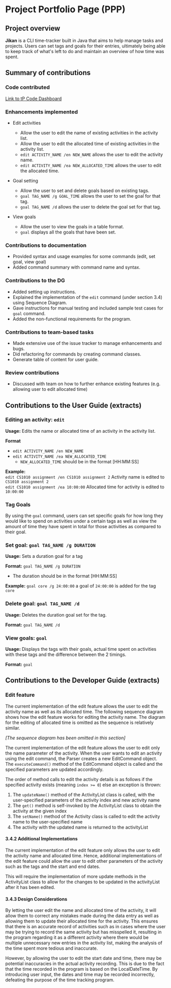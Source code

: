 # Project Portfolio Page (PPP)  
## Project overview  
**Jikan** is a CLI time-tracker built in Java that  aims to help manage tasks and projects.  Users can set tags and goals for their entries,  ultimately being able to keep track of what's left to do and maintain an overview of how time was spent.  
  
## Summary of contributions  
### Code contributed  
[Link to tP Code Dashboard](https://nus-cs2113-ay1920s2.github.io/tp-dashboard/#search=nigellenl)

### Enhancements implemented  
* Edit activities
    * Allow the user to edit the name of existing activities in the activity list.
    * Allow the user to edit the allocated time of existing activities in the activity list.
    * `edit ACTIVITY_NAME /en NEW_NAME` allows the user to edit the activity name.
    * `edit ACTIVITY_NAME /ea NEW_ALLOCATED_TIME` allows the user to edit the allocated time.
    
* Goal setting
    * Allow the user to set and delete goals based on existing tags.
    * `goal TAG_NAME /g GOAL_TIME` allows the user to set the goal for that tag.
    * `goal TAG_NAME /d` allows the user to delete the goal set for that tag.
  
* View goals 
    * Allow the user to view the goals in a table format.
    * `goal` displays all the goals that have been set. 

### Contributions to documentation  
* Provided syntax and usage examples for some commands (edit, set goal, view goal)
* Added command summary with command name and syntax.

### Contributions to the DG  
* Added setting up instructions.
* Explained the implementation of the `edit` command (under section 3.4) using Sequence Diagram. 
* Gave instructions for manual testing and included sample test cases for `goal` command.
* Added the non-functional requirements for the program. 

### Contributions to team-based tasks  
* Made extensive use of the issue tracker to manage enhancements and bugs.
* Did refactoring for commands by creating command classes.
* Generate table of content for user guide.

### Review contributions  
* Discussed with team on how to further enhance existing features (e.g. allowing user to edit allocated time)

## Contributions to the User Guide (extracts)  
### Editing an activity: `edit`
**Usage:** Edits the name or allocated time of an activity in the activity list.

**Format** 
* `edit ACTIVITY_NAME /en NEW_NAME`
* `edit ACTIVITY_NAME /ea NEW_ALLOCATED_TIME`
    * `NEW_ALLOCATED_TIME` should be in the format [HH:MM:SS] 
    
**Example:**  
`edit CS1010 assignment /en CS1010 assignment 2` Activity name is edited to `CS1010 assignment 2`  
`edit CS1010 assignment /ea 10:00:00` Allocated time for activity is edited to `10:00:00` 

### Tag Goals

By using the `goal` command, users can set specific goals for how long they would like to spend on activities under a certain tags as well as view the amount of time they have spent in total for those activities as compared to their goal.

### Set goal: `goal TAG_NAME /g DURATION`
**Usage:** Sets a duration goal for a tag

**Format:** `goal TAG_NAME /g DURATION`  
* The duration should be in the format [HH:MM:SS]

**Example:** `goal core /g 24:00:00` a goal of `24:00:00` is added for the tag `core`  

### Delete goal: `goal TAG_NAME /d`
**Usage:** Deletes the duration goal set for the tag.

**Format:** `goal TAG_NAME /d`

### View goals: `goal`
**Usage:** Displays the tags with their goals, actual time spent on activities with these tags and the difference between the 2 timings.

**Format:** `goal`  
  
## Contributions to the Developer Guide (extracts)  

### Edit feature
The current implementation of the edit feature allows the user to edit the activity name as well as its allocated time.
The following sequence diagram shows how the edit feature works for editing the activity name. The diagram for the editing of allocated time is omitted as the sequence is relatively similar.  

*[The sequence diagram has been omitted in this section]*  

The current implementation of the edit feature allows the user to edit only the name parameter of the activity. When the user wants to edit an activity using the edit command, the Parser creates a new EditCommand object. The `executeCommand()` method of the EditCommand object is called and the specified parameters are updated accordingly.

The order of method calls to edit the activity details is as follows if the specified activity exists (meaning `index >= 0`) else an exception is thrown:
1. The `updateName()` method of the ActivityList class is called, with the user-specified parameters of the activity index and new activity name
2. The `get()` method is self-invoked by the ActivityList class to obtain the activity at the given index 
3. The `setName()` method of the Activity class is called to edit the activity name to the user-specified name
4. The activity with the updated name is returned to the activityList  

#### 3.4.2 Additional Implementations
The current implementation of the edit feature only allows the user to edit the activity name and allocated time. Hence, additional implementations of the edit feature could allow the user to edit other parameters of the activity such as the tags and the start and end dates. 

This will require the implementation of more update methods in the ActivityList class to allow for the changes to be updated in the activityList after it has been edited. 

#### 3.4.3 Design Considerations
By letting the user edit the name and allocated time of the activity, it will allow them to correct any mistakes made during the data entry as well as allowing them to update their allocated time for the activity. This ensures that there is an accurate record of activities such as in cases where the user may be trying to record the same activity but has misspelled it, resulting in the program regarding it as a different activity where there would be multiple unnecessary new entries in the activity list, making the analysis of the time spent more tedious and inaccurate.

However, by allowing the user to edit the start date and time, there may be potential inaccuracies in the actual activity recording. This is due to the fact that the time recorded in the program is based on the LocalDateTime. By introducing user input, the dates and time may be recorded incorrectly, defeating the purpose of the time tracking program. 
